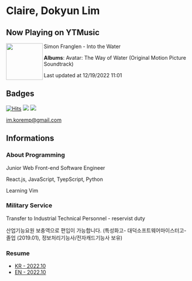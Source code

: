 # Claire, Dokyun Lim

## Now Playing on YTMusic

[<img align="left" width="100" src="https://lh3.googleusercontent.com/9Sz26TvKf9YF5XpWif6J2Gu72-OF5o-Dfrt46POtRTrr6jvQCK5wMEg-6MA7nAoO-DC2h2lVI3jP736L">](https://music.youtube.com/watch?v=m6GKt7HUBgI)

Simon Franglen - Into the Water

**Albums**: Avatar: The Way of Water (Original Motion Picture Soundtrack)

Last updated at 12/19/2022 11:01

## Badges

[![Hits](https://hits.seeyoufarm.com/api/count/incr/badge.svg?url=https%3A%2F%2Fgithub.com%2Fkoremp%2Fkormep&count_bg=%2379C83D&title_bg=%23555555&icon=&icon_color=%23E7E7E7&title=hits&edge_flat=false)](https://hits.seeyoufarm.com)
<a href="https://dev.to/koremp"><img src="https://img.shields.io/badge/dev.to-0A0A0A?style=for-the-badge&logo=devdotto&logoColor=white"/></a>
<a href="https://www.linkedin.com/in/koremp"><img src="https://img.shields.io/badge/LinkedIn-0077B5?style=flat-square&logo=linkedin&logoColor=white"/></a>

im.koremp@gmail.com

## Informations

### About Programming

Junior Web Front-end Software Engineer

React.js, JavaScript, TyepScript, Python

Learning Vim

### Military Service

Transfer to Industrial Technical Personnel - reservist duty

산업기능요원 보충역으로 편입이 가능합니다. (특성화고- 대덕소프트웨어마이스터고- 졸업 (2019.01), 정보처리기능사/전자캐드기능사 보유)

### Resume

* [KR - 2022.10](./resume/README.md)
* [EN - 2022.10](./resume/README.en.md)
